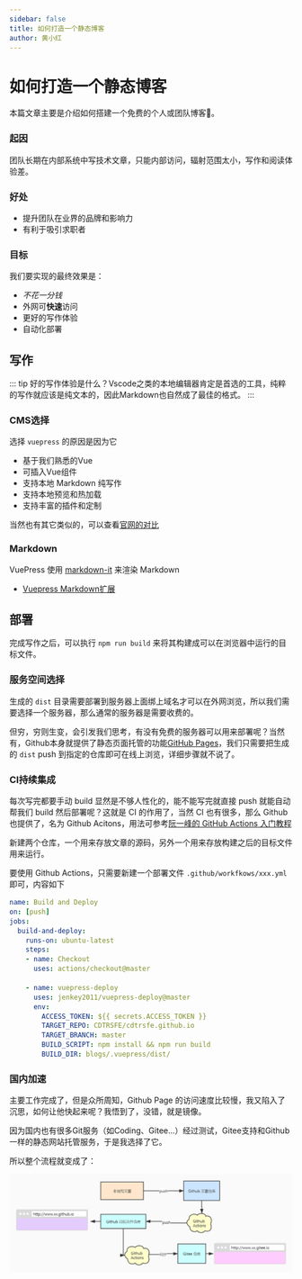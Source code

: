 ```yaml
---
sidebar: false
title: 如何打造一个静态博客
author: 黄小红
---
```


# 如何打造一个静态博客


本篇文章主要是介绍如何搭建一个免费的个人或团队博客:tada:。

### 起因

团队长期在内部系统中写技术文章，只能内部访问，辐射范围太小，写作和阅读体验差。

### 好处

- 提升团队在业界的品牌和影响力
- 有利于吸引求职者

### 目标

我们要实现的最终效果是：

- *不花一分钱*
- 外网可**快速**访问
- 更好的写作体验
- 自动化部署

## 写作

::: tip
好的写作体验是什么？Vscode之类的本地编辑器肯定是首选的工具，纯粹的写作就应该是纯文本的，因此Markdown也自然成了最佳的格式。
:::

### CMS选择

选择 `vuepress` 的原因是因为它

- 基于我们熟悉的Vue
- 可插入Vue组件
- 支持本地 Markdown 纯写作
- 支持本地预览和热加载
- 支持丰富的插件和定制

当然也有其它类似的，可以查看[官网的对比](https://vuepress.vuejs.org/zh/guide/#%E4%B8%BA%E4%BB%80%E4%B9%88%E4%B8%8D%E6%98%AF)

### Markdown

VuePress 使用 [markdown-it](https://markdown-it.github.io/) 来渲染 Markdown

- [Vuepress Markdown扩展](https://vuepress.vuejs.org/zh/guide/markdown.html)

## 部署

完成写作之后，可以执行 `npm run build` 来将其构建成可以在浏览器中运行的目标文件。

### 服务空间选择

生成的 `dist` 目录需要部署到服务器上面绑上域名才可以在外网浏览，所以我们需要选择一个服务器，那么通常的服务器是需要收费的。

但穷，穷则生变，会引发我们思考，有没有免费的服务器可以用来部署呢？当然有，Github本身就提供了静态页面托管的功能[GitHub Pages](https://pages.github.com/)，我们只需要把生成的 `dist` push 到指定的仓库即可在线上浏览，详细步骤就不说了。

### CI持续集成

每次写完都要手动 build 显然是不够人性化的，能不能写完就直接 push 就能自动帮我们 build 然后部署呢？这就是 CI 的作用了，当然 CI 也有很多，那么 Github 也提供了，名为 Github Acitons，用法可参考[阮一峰的 GitHub Actions 入门教程](http://www.ruanyifeng.com/blog/2019/09/getting-started-with-github-actions.html)

新建两个仓库，一个用来存放文章的源码，另外一个用来存放构建之后的目标文件用来运行。

要使用 Github Actions，只需要新建一个部署文件 `.github/workfkows/xxx.yml` 即可，内容如下

```yml {5}
name: Build and Deploy
on: [push]
jobs:
  build-and-deploy:
    runs-on: ubuntu-latest
    steps:
    - name: Checkout
      uses: actions/checkout@master

    - name: vuepress-deploy
      uses: jenkey2011/vuepress-deploy@master
      env:
        ACCESS_TOKEN: ${{ secrets.ACCESS_TOKEN }}
        TARGET_REPO: CDTRSFE/cdtrsfe.github.io
        TARGET_BRANCH: master
        BUILD_SCRIPT: npm install && npm run build
        BUILD_DIR: blogs/.vuepress/dist/
```



### 国内加速

主要工作完成了，但是众所周知，Github Page 的访问速度比较慢，我又陷入了沉思，如何让他快起来呢？我悟到了，没错，就是镜像。

因为国内也有很多Git服务（如Coding、Gitee...）经过测试，Gitee支持和Github一样的静态网站托管服务，于是我选择了它。


所以整个流程就变成了：

![流程图](./process.jpg)

